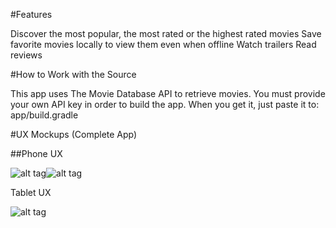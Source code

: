 #Features

Discover the most popular, the most rated or the highest rated movies
Save favorite movies locally to view them even when offline
Watch trailers
Read reviews

#How to Work with the Source

This app uses The Movie Database API to retrieve movies. You must provide your own API key in order to build the app. When you get it, just paste it to:  app/build.gradle

#UX Mockups (Complete App)

##Phone UX

![alt tag](https://lh3.googleusercontent.com/HxdjfVFSsu76bW_Ru5nUvtrQLuM_g09jjPuWU9Obz8W5IT8xczs9OZSIT9JJBkY7tUWPKgzncYHS9xl0EsY=s0#w=298&h=531)![alt tag](https://lh3.googleusercontent.com/BTqI5BekJulDrHapAT5-CvikbF_3M9BBs3bkGuoiWtx0fOt7SqHZ_1jVLtV8OqLura1nShr12VwJ-LGsEb0=s0#w=301&h=535)

Tablet UX

![alt tag](https://lh3.googleusercontent.com/tAclxudKqI9TYmjPBUSBTFxCJhvukWcshhW0IYeOmSkkirh-7R38g0nYw5BHPWbOWoLF6sRNeW6CzKFeVyTE=s0#w=624&h=468)

